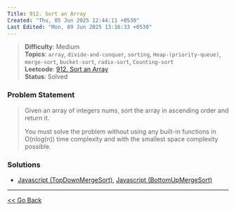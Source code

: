 ```yaml
---
Title: 912. Sort an Array
Created: "Thu, 05 Jun 2025 12:44:11 +0530"
Last Edited: "Mon, 09 Jun 2025 13:16:33 +0530"
---
```


> **Difficulty**: Medium  
> **Topics**: `array`, `divide-and-conquer`, `sorting`, `Heap-(priority-queue)`, `merge-sort`, `bucket-sort`, `radix-sort`, `Counting-sort`  
> **Leetcode**: [912. Sort an Array][leetcode-912]  
> **Status**: Solved

### Problem Statement

> Given an array of integers nums, sort the array in ascending order and return
> it.
>
> You must solve the problem without using any built-in functions in O(nlog(n))
> time complexity and with the smallest space complexity possible.

### Solutions

- [Javascript (TopDownMergeSort)](./js/top-down-merge-sort.js), [Javascript (BottomUpMergeSort)](./js/bottom-up-merge-sort.js)

---

[<< Go Back](../../index.md)

[leetcode-912]: https://leetcode.com/problems/sort-an-array/
